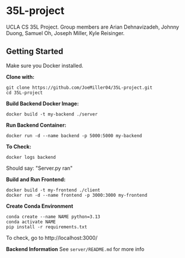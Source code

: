 # 35L-project

UCLA CS 35L Project. Group members are Arian Dehnavizadeh, Johnny Duong, Samuel Oh, Joseph Miller, Kyle Reisinger.

## Getting Started

Make sure you Docker installed.

**Clone with:**

```
git clone https://github.com/JoeMiller04/35L-project.git
cd 35L-project
```

**Build Backend Docker Image:**

```
docker build -t my-backend ./server
```

**Run Backend Container:**

```
docker run -d --name backend -p 5000:5000 my-backend
```

**To Check:**

```
docker logs backend
```

Should say: "Server.py ran"

**Build and Run Frontend:**

```
docker build -t my-frontend ./client
docker run -d --name frontend -p 3000:3000 my-frontend
```

**Create Conda Environment**

```
conda create --name NAME python=3.13
conda activate NAME
pip install -r requirements.txt
```

To check, go to http://localhost:3000/

**Backend Information**
See `server/README.md` for more info
